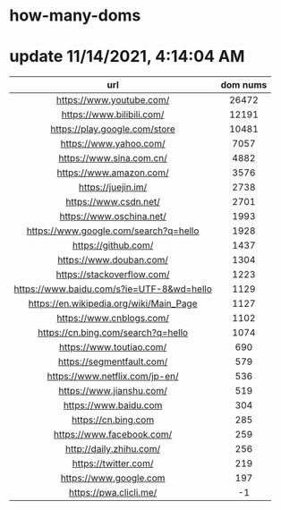 # how-many-doms

# update 11/14/2021, 4:14:04 AM

url | dom nums
:-: | :-:
https://www.youtube.com/ | 26472
https://www.bilibili.com/ | 12191
https://play.google.com/store | 10481
https://www.yahoo.com/ | 7057
https://www.sina.com.cn/ | 4882
https://www.amazon.com/ | 3576
https://juejin.im/ | 2738
https://www.csdn.net/ | 2701
https://www.oschina.net/ | 1993
https://www.google.com/search?q=hello | 1928
https://github.com/ | 1437
https://www.douban.com/ | 1304
https://stackoverflow.com/ | 1223
https://www.baidu.com/s?ie=UTF-8&wd=hello | 1129
https://en.wikipedia.org/wiki/Main_Page | 1127
https://www.cnblogs.com/ | 1102
https://cn.bing.com/search?q=hello | 1074
https://www.toutiao.com/ | 690
https://segmentfault.com/ | 579
https://www.netflix.com/jp-en/ | 536
https://www.jianshu.com/ | 519
https://www.baidu.com | 304
https://cn.bing.com | 285
https://www.facebook.com/ | 259
http://daily.zhihu.com/ | 256
https://twitter.com/ | 219
https://www.google.com | 197
https://pwa.clicli.me/ | -1
